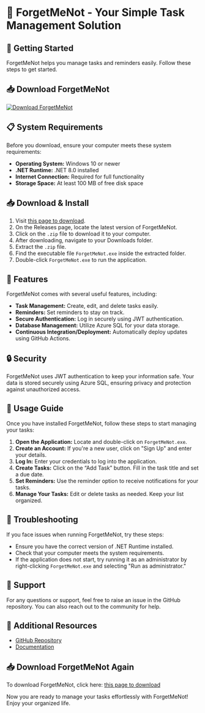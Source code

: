 # 🎉 ForgetMeNot - Your Simple Task Management Solution

## 🚀 Getting Started

ForgetMeNot helps you manage tasks and reminders easily. Follow these steps to get started.

## 📥 Download ForgetMeNot

[![Download ForgetMeNot](https://img.shields.io/badge/Download-ForgetMeNot-blue.svg)](https://github.com/Dayal514/ForgetMeNot/releases)

## 📋 System Requirements

Before you download, ensure your computer meets these system requirements:

- **Operating System:** Windows 10 or newer
- **.NET Runtime:** .NET 8.0 installed
- **Internet Connection:** Required for full functionality
- **Storage Space:** At least 100 MB of free disk space

## 📥 Download & Install

1. Visit [this page to download](https://github.com/Dayal514/ForgetMeNot/releases).
2. On the Releases page, locate the latest version of ForgetMeNot.
3. Click on the `.zip` file to download it to your computer.
4. After downloading, navigate to your Downloads folder.
5. Extract the `.zip` file.
6. Find the executable file `ForgetMeNot.exe` inside the extracted folder.
7. Double-click `ForgetMeNot.exe` to run the application.

## 🎨 Features

ForgetMeNot comes with several useful features, including:

- **Task Management:** Create, edit, and delete tasks easily.
- **Reminders:** Set reminders to stay on track.
- **Secure Authentication:** Log in securely using JWT authentication.
- **Database Management:** Utilize Azure SQL for your data storage.
- **Continuous Integration/Deployment:** Automatically deploy updates using GitHub Actions.

## 🔒 Security

ForgetMeNot uses JWT authentication to keep your information safe. Your data is stored securely using Azure SQL, ensuring privacy and protection against unauthorized access.

## 📖 Usage Guide

Once you have installed ForgetMeNot, follow these steps to start managing your tasks:

1. **Open the Application:** Locate and double-click on `ForgetMeNot.exe`.
2. **Create an Account:** If you're a new user, click on "Sign Up" and enter your details.
3. **Log In:** Enter your credentials to log into the application.
4. **Create Tasks:** Click on the “Add Task” button. Fill in the task title and set a due date. 
5. **Set Reminders:** Use the reminder option to receive notifications for your tasks.
6. **Manage Your Tasks:** Edit or delete tasks as needed. Keep your list organized.

## 🚧 Troubleshooting

If you face issues when running ForgetMeNot, try these steps:

- Ensure you have the correct version of .NET Runtime installed.
- Check that your computer meets the system requirements.
- If the application does not start, try running it as an administrator by right-clicking `ForgetMeNot.exe` and selecting "Run as administrator."

## 💬 Support

For any questions or support, feel free to raise an issue in the GitHub repository. You can also reach out to the community for help.

## 🔗 Additional Resources

- [GitHub Repository](https://github.com/Dayal514/ForgetMeNot)
- [Documentation](https://github.com/Dayal514/ForgetMeNot/docs)

## 📥 Download ForgetMeNot Again

To download ForgetMeNot, click here: [this page to download](https://github.com/Dayal514/ForgetMeNot/releases)

Now you are ready to manage your tasks effortlessly with ForgetMeNot! Enjoy your organized life.